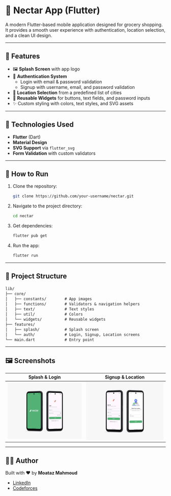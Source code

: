 # 🥕 Nectar App (Flutter)

A modern Flutter-based mobile application designed for grocery shopping.  
It provides a smooth user experience with authentication, location selection, and a clean UI design.

---

## 📌 Features

- 🖼️ **Splash Screen** with app logo  
- 🔐 **Authentication System**  
  - Login with email & password validation  
  - Signup with username, email, and password validation  
- 📍 **Location Selection** from a predefined list of cities  
- 🎨 **Reusable Widgets** for buttons, text fields, and password inputs  
- ✨ Custom styling with colors, text styles, and SVG assets  

---

## 🔧 Technologies Used

- **Flutter** (Dart)  
- **Material Design**  
- **SVG Support** via `flutter_svg`  
- **Form Validation** with custom validators  

---

## 🚀 How to Run

1. Clone the repository:
   ```bash
   git clone https://github.com/your-username/nectar.git
   ```
2. Navigate to the project directory:
   ```bash
   cd nectar
   ```
3. Get dependencies:
   ```bash
   flutter pub get
   ```
4. Run the app:
   ```bash
   flutter run
   ```

---

## 📂 Project Structure

```
lib/
├── core/
│   ├── constants/        # App images
│   ├── functions/        # Validators & navigation helpers
│   ├── text/             # Text styles
│   ├── util/             # Colors
│   └── widgets/          # Reusable widgets
├── features/
│   ├── splash/           # Splash screen
│   └── auth/             # Login, Signup, Location screens
└── main.dart             # Entry point
```

---

## 🖼️ Screenshots  

| Splash & Login | Signup & Location |
|----------------|-------------------|
| ![Splash & Login](first_screen.jpg) | ![Signup & Location](second_screen.jpg) |

---

## 👨‍💻 Author

Built with ❤️ by **Moataz Mahmoud**  

- [LinkedIn](https://www.linkedin.com/in/moataz-mahmoud-a2a548a6/)  
- [Codeforces](https://codeforces.com/profile/El-Gazzar)  
